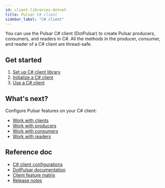 ```yaml
---
id: client-libraries-dotnet
title: Pulsar C# client
sidebar_label: "C# client"
---
```


You can use the Pulsar C# client (DotPulsar) to create Pulsar producers, consumers, and readers in C#. All the methods in the producer, consumer, and reader of a C# client are thread-safe.

## Get started

1. [Set up C# client library](client-libraries-dotnet-setup.md)
2. [Initialize a C# client](client-libraries-dotnet-initialize.md)
3. [Use a C# client](client-libraries-dotnet-use.md)

## What's next?

Configure Pulsar features on your C# client:
- [Work with clients](client-libraries-client-objects.md)
- [Work with producers](client-libraries-producers.md)
- [Work with consumers](client-libraries-consumers.md)
- [Work with readers](client-libraries-readers.md)

## Reference doc

- [C# client configurations](client-libraries-dotnet-configs.md)
- [DotPulsar documentation](https://github.com/apache/pulsar-dotpulsar/wiki)
- [Client feature matrix](https://docs.google.com/spreadsheets/d/1YHYTkIXR8-Ql103u-IMI18TXLlGStK8uJjDsOOA0T20/edit#gid=1784579914)
- [Release notes](/release-notes/client-cs)